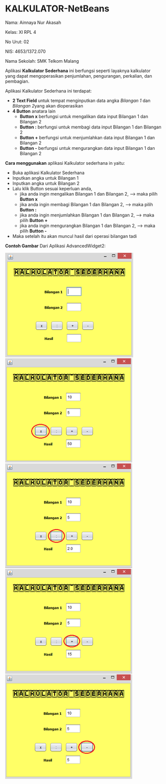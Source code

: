 # KALKULATOR-NetBeans
Nama: Ainnaya Nur Akasah

Kelas: XI RPL 4

No Urut: 02

NIS: 4653/1372.070

Nama Sekolah: SMK Telkom Malang

Aplikasi **Kalkulator Sederhana** ini berfungsi seperti layaknya kalkulator yang dapat mengoperasikan penjumlahan, pengurangan, perkalian, dan pembagian.

Aplikasi Kalkulator Sederhana ini terdapat:
- **2 Text Field** untuk tempat menginputkan data angka *Bilangan 1* dan *Bilangan 2*yang akan dioperasikan
- **4 Button** anatara lain
  - **Button x** berfungsi untuk mengalikan data input Bilangan 1 dan Bilangan 2
  - **Button :** berfungsi untuk membagi data input Bilangan 1 dan Bilangan 2
  - **Button +** berfungsi untuk menjumlahkan data input Bilangan 1 dan Bilangan 2
  - **Button -** berfungsi untuk mengurangkan data input Bilangan 1 dan Bilangan 2

**Cara menggunakan** aplikasi Kalkulator sederhana in yaitu:
- Buka aplikasi Kalkulator Sederhana
- Inputkan angka untuk Bilangan 1
- Inputkan angka untuk Bilangan 2
- Lalu klik Button sesuai keperluan anda,
  - jika anda ingin mengalikan Bilangan 1 dan Bilangan 2, --> maka pilih **Button x**
  - jika anda ingin membagi Bilangan 1 dan Bilangan 2, --> maka pilih **Button :**
  - jika anda ingin menjumlahkan Bilangan 1 dan Bilangan 2, --> maka pilih **Button +**
  - jika anda ingin mengurangkan Bilangan 1 dan Bilangan 2, --> maka pilih **Button -**
- Maka setelah itu akan muncul hasil dari operasi bilangan tadi


**Contoh Gambar** Dari Aplikasi AdvancedWidget2:

![kalkulator 1](https://github.com/Ainnaya/KALKULATOR-NetBeans/blob/6f8f7d3661ed22bf51e6bc90be986d5cbec0a0e5/kalkulator%201.png)
![kalkulator 1](https://github.com/Ainnaya/KALKULATOR-NetBeans/blob/6f8f7d3661ed22bf51e6bc90be986d5cbec0a0e5/kalkulator%202.png)
![kalkulator 1](https://github.com/Ainnaya/KALKULATOR-NetBeans/blob/6f8f7d3661ed22bf51e6bc90be986d5cbec0a0e5/kalkulator%203.png)
![kalkulator 1](https://github.com/Ainnaya/KALKULATOR-NetBeans/blob/6f8f7d3661ed22bf51e6bc90be986d5cbec0a0e5/kalkulator%204.png)
![kalkulator 1](https://github.com/Ainnaya/KALKULATOR-NetBeans/blob/6f8f7d3661ed22bf51e6bc90be986d5cbec0a0e5/kalkulator%205.png)
